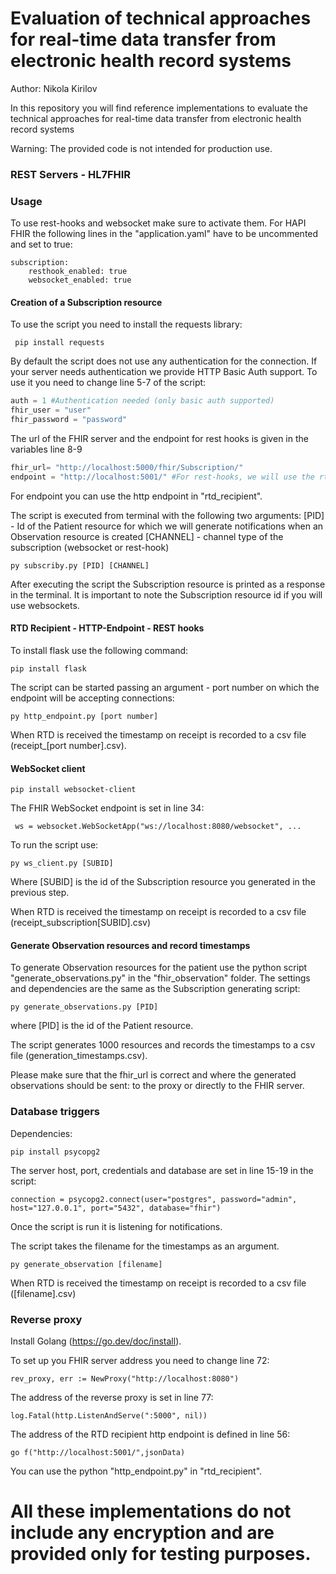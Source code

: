 
# Evaluation of technical approaches for real-time data transfer from electronic health record systems
Author: Nikola Kirilov

In this repository you will find  reference implementations to evaluate the technical approaches for real-time data transfer from electronic health record systems

Warning: The provided code is not intended for production use. 

### REST Servers - HL7FHIR

### Usage
To use rest-hooks and websocket make sure to activate them. For HAPI FHIR the following lines in the "application.yaml" have to be uncommented and set to true:

```
subscription:
	resthook_enabled: true
	websocket_enabled: true
```

#### Creation of a Subscription resource

To use the script you need to install the requests library:

``` pip install requests```

By default the script does not use any authentication for the connection. If your server needs authentication we provide HTTP Basic Auth support. To use it you need to change line 5-7 of the script:

```python
auth = 1 #Authentication needed (only basic auth supported)
fhir_user = "user"
fhir_password = "password"
```
The url of the FHIR server and the endpoint for rest hooks is given in the variables line 8-9

```python
fhir_url= "http://localhost:5000/fhir/Subscription/"
endpoint = "http://localhost:5001/" #For rest-hooks, we will use the rtd recipient http endpoint
```
For endpoint you can use the http endpoint in "rtd_recipient".

The script is executed from terminal with the following two arguments:
[PID] - Id of the Patient resource for which we will generate notifications when an Observation resource is created
[CHANNEL] - channel type of the subscription (websocket or rest-hook)

```py subscriby.py [PID] [CHANNEL]```

After executing the script the Subscription resource is printed as a response in the terminal. It is important to note the Subscription resource id if you will use websockets.
#### RTD Recipient - HTTP-Endpoint - REST hooks
To install flask use the following command:

```pip install flask```

The script can be started passing an argument - port number on which the endpoint will be accepting connections:

```py http_endpoint.py [port number]```

When RTD is received the timestamp on receipt is recorded to a csv file (receipt_[port number].csv).

#### WebSocket client

```pip install websocket-client```

The FHIR WebSocket endpoint is set in line 34:

``` ws = websocket.WebSocketApp("ws://localhost:8080/websocket", ...```


To run the script use:

```py ws_client.py [SUBID]```

Where [SUBID] is the id of the Subscription resource you generated in the previous step.

When RTD is received the timestamp on receipt is recorded to a csv file (receipt_subscription[SUBID].csv)

#### Generate Observation resources and record timestamps
To generate Observation resources for the patient use the python script "generate_observations.py" in the "fhir_observation" folder. The settings and dependencies are the same as the Subscription generating script:

```py generate_observations.py [PID]```

where [PID] is the id of the Patient resource.

The script generates 1000 resources and records the timestamps to a csv file (generation_timestamps.csv).

Please make sure that the fhir_url is correct and where the generated observations should be sent: to the proxy or directly to the FHIR server.

### Database triggers

Dependencies:

```pip install psycopg2```

The server host, port, credentials and database are set in line 15-19 in the script:

``` connection = psycopg2.connect(user="postgres", password="admin", host="127.0.0.1", port="5432", database="fhir") ```
								  
Once the script is run it is listening for notifications. 

The script takes the filename for the timestamps as an argument.

```py generate_observation [filename]```

When RTD is received the timestamp on receipt is recorded to a csv file ([filename].csv)

### Reverse proxy



Install Golang (https://go.dev/doc/install).

To set up you FHIR server address you need to change line 72:

```rev_proxy, err := NewProxy("http://localhost:8080")```

The address of the reverse proxy is set in line 77:

```log.Fatal(http.ListenAndServe(":5000", nil))```

The address of the RTD recipient http endpoint is defined in line 56:

```go f("http://localhost:5001/",jsonData)```

You can use the python "http_endpoint.py" in "rtd_recipient".

# All these implementations do not include any encryption and are provided only for testing purposes.
